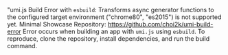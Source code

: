 "umi.js Build Error with `esbuild`: Transforms async generator functions to the configured target environment ("chrome80", "es2015") is not supported yet. Minimal Showcase Repository: <https://github.com/choi2k/umi-build-error> Error occurs when building an app with `umi.js` using `esbuild`. To reproduce, clone the repository, install dependencies, and run the build command.
